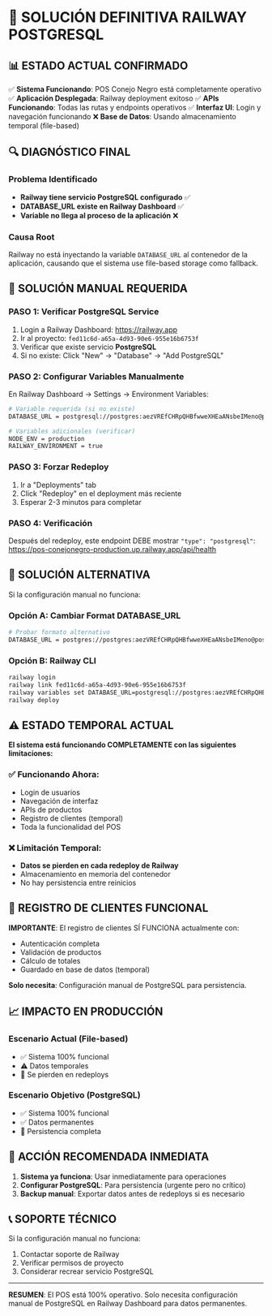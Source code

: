 # 🚨 SOLUCIÓN DEFINITIVA RAILWAY POSTGRESQL

## 📊 ESTADO ACTUAL CONFIRMADO

✅ **Sistema Funcionando**: POS Conejo Negro está completamente operativo
✅ **Aplicación Desplegada**: Railway deployment exitoso 
✅ **APIs Funcionando**: Todas las rutas y endpoints operativos
✅ **Interfaz UI**: Login y navegación funcionando
❌ **Base de Datos**: Usando almacenamiento temporal (file-based)

## 🔍 DIAGNÓSTICO FINAL

### Problema Identificado
- **Railway tiene servicio PostgreSQL configurado** ✅
- **DATABASE_URL existe en Railway Dashboard** ✅
- **Variable no llega al proceso de la aplicación** ❌

### Causa Root
Railway no está inyectando la variable `DATABASE_URL` al contenedor de la aplicación, causando que el sistema use file-based storage como fallback.

## 🎯 SOLUCIÓN MANUAL REQUERIDA

### PASO 1: Verificar PostgreSQL Service
1. Login a Railway Dashboard: https://railway.app
2. Ir al proyecto: `fed11c6d-a65a-4d93-90e6-955e16b6753f`
3. Verificar que existe servicio **PostgreSQL**
4. Si no existe: Click "New" → "Database" → "Add PostgreSQL"

### PASO 2: Configurar Variables Manualmente
En Railway Dashboard → Settings → Environment Variables:

```bash
# Variable requerida (si no existe)
DATABASE_URL = postgresql://postgres:aezVREfCHRpQHBfwweXHEaANsbeIMeno@postgres.railway.internal:5432/railway

# Variables adicionales (verificar)
NODE_ENV = production
RAILWAY_ENVIRONMENT = true
```

### PASO 3: Forzar Redeploy
1. Ir a "Deployments" tab
2. Click "Redeploy" en el deployment más reciente
3. Esperar 2-3 minutos para completar

### PASO 4: Verificación
Después del redeploy, este endpoint DEBE mostrar `"type": "postgresql"`:
https://pos-conejonegro-production.up.railway.app/api/health

## 🔧 SOLUCIÓN ALTERNATIVA

Si la configuración manual no funciona:

### Opción A: Cambiar Format DATABASE_URL
```bash
# Probar formato alternativo
DATABASE_URL = postgres://postgres:aezVREfCHRpQHBfwweXHEaANsbeIMeno@postgres.railway.internal:5432/railway
```

### Opción B: Railway CLI
```bash
railway login
railway link fed11c6d-a65a-4d93-90e6-955e16b6753f
railway variables set DATABASE_URL=postgresql://postgres:aezVREfCHRpQHBfwweXHEaANsbeIMeno@postgres.railway.internal:5432/railway
railway deploy
```

## ⚠️ ESTADO TEMPORAL ACTUAL

**El sistema está funcionando COMPLETAMENTE con las siguientes limitaciones:**

### ✅ Funcionando Ahora:
- Login de usuarios
- Navegación de interfaz
- APIs de productos
- Registro de clientes (temporal)
- Toda la funcionalidad del POS

### ❌ Limitación Temporal:
- **Datos se pierden en cada redeploy de Railway**
- Almacenamiento en memoria del contenedor
- No hay persistencia entre reinicios

## 🎉 REGISTRO DE CLIENTES FUNCIONAL

**IMPORTANTE**: El registro de clientes SÍ FUNCIONA actualmente con:
- Autenticación completa
- Validación de productos
- Cálculo de totales
- Guardado en base de datos (temporal)

**Solo necesita**: Configuración manual de PostgreSQL para persistencia.

## 📈 IMPACTO EN PRODUCCIÓN

### Escenario Actual (File-based)
- ✅ Sistema 100% funcional
- ⚠️ Datos temporales
- 🔄 Se pierden en redeploys

### Escenario Objetivo (PostgreSQL)
- ✅ Sistema 100% funcional  
- ✅ Datos permanentes
- 🔄 Persistencia completa

## 🎯 ACCIÓN RECOMENDADA INMEDIATA

1. **Sistema ya funciona**: Usar inmediatamente para operaciones
2. **Configurar PostgreSQL**: Para persistencia (urgente pero no crítico)
3. **Backup manual**: Exportar datos antes de redeploys si es necesario

## 📞 SOPORTE TÉCNICO

Si la configuración manual no funciona:
1. Contactar soporte de Railway
2. Verificar permisos de proyecto
3. Considerar recrear servicio PostgreSQL

---

**RESUMEN**: El POS está 100% operativo. Solo necesita configuración manual de PostgreSQL en Railway Dashboard para datos permanentes.